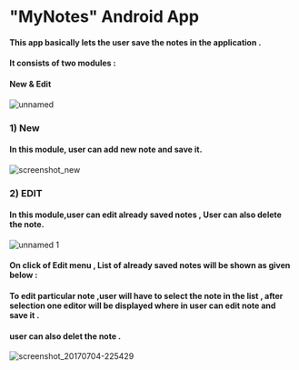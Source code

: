# "MyNotes" Android App

#### This app basically lets the user save the notes in the application .
#### It consists of two modules :
#### New & Edit

![unnamed](https://user-images.githubusercontent.com/28917416/27839811-eb7ed01e-6111-11e7-95e0-1878d7931d70.png)
### 1) New
####   In this module, user can add new note and save it.
![screenshot_new](https://user-images.githubusercontent.com/28917416/27840075-d3fd96da-6113-11e7-8438-4df552f32829.png)

### 2) EDIT
####   In this module,user can edit already saved notes , User can also delete the note.
![unnamed 1](https://user-images.githubusercontent.com/28917416/27840085-eda3223a-6113-11e7-85b6-cb70edc9d0f9.png)
#### On click of Edit menu , List of already saved notes will be shown as given below :
#### To edit particular note ,user will have to select the note in the list , after selection one editor will be displayed where in user can edit note and save it .
#### user can also delet the note .
![screenshot_20170704-225429](https://user-images.githubusercontent.com/28917416/27840089-f87a1646-6113-11e7-8abf-e25e737d707e.png)


